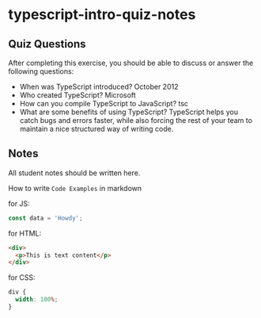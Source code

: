 # typescript-intro-quiz-notes

## Quiz Questions

After completing this exercise, you should be able to discuss or answer the following questions:

- When was TypeScript introduced?
  October 2012
- Who created TypeScript?
  Microsoft
- How can you compile TypeScript to JavaScript?
  tsc
- What are some benefits of using TypeScript?
  TypeScript helps you catch bugs and errors faster, while also forcing the rest of your team to maintain a nice structured way of writing code.

## Notes

All student notes should be written here.

How to write `Code Examples` in markdown

for JS:

```js
const data = 'Howdy';
```

for HTML:

```html
<div>
  <p>This is text content</p>
</div>
```

for CSS:

```css
div {
  width: 100%;
}
```
